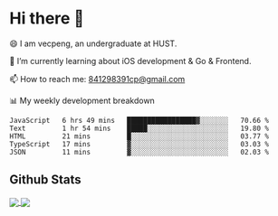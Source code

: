 
# Hi there 👋
😄 I am vecpeng, an undergraduate at HUST.

🌱 I’m currently learning about iOS development & Go & Frontend.

📫 How to reach me: 841298391cp@gmail.com

📊 My weekly development breakdown
<!--START_SECTION:waka-->

```text
JavaScript   6 hrs 49 mins   █████████████████▓░░░░░░░   70.66 %
Text         1 hr 54 mins    █████░░░░░░░░░░░░░░░░░░░░   19.80 %
HTML         21 mins         █░░░░░░░░░░░░░░░░░░░░░░░░   03.77 %
TypeScript   17 mins         ▓░░░░░░░░░░░░░░░░░░░░░░░░   03.03 %
JSON         11 mins         ▓░░░░░░░░░░░░░░░░░░░░░░░░   02.03 %
```

<!--END_SECTION:waka-->

## Github Stats
<a href="https://github.com/anuraghazra/github-readme-stats">
  <img align="center" src="https://github-readme-stats.vercel.app/api?username=vecpeng&count_private=true&hide=stars" />
</a>
<a href="https://github.com/anuraghazra/convoychat">
  <img align="center" src="https://github-readme-stats.vercel.app/api/top-langs/?username=vecpeng&layout=compact" />
</a>
